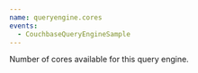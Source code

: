 ```yaml
---
name: queryengine.cores
events:
  - CouchbaseQueryEngineSample
---
```


Number of cores available for this query engine.